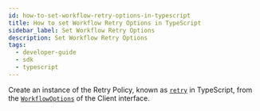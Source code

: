 ```yaml
---
id: how-to-set-workflow-retry-options-in-typescript
title: How to set Workflow Retry Options in TypeScript
sidebar_label: Set Workflow Retry Options
description: Set Workflow Retry Options
tags:
  - developer-guide
  - sdk
  - typescript
---
```


Create an instance of the Retry Policy, known as [`retry`](https://typescript.temporal.io/api/interfaces/client.workflowoptions/#retry) in TypeScript, from the [`WorkflowOptions`](https://typescript.temporal.io/api/interfaces/client.workflowoptions) of the Client interface.

<!--SNIPSTART typescript-retry-workflow -->
<!--SNIPEND-->
